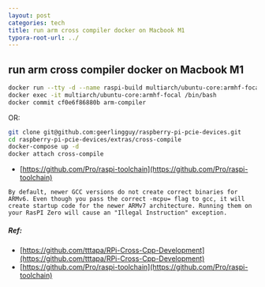 ```yaml
---
layout: post
categories: tech
title: run arm cross compiler docker on Macbook M1
typora-root-url: ../
---
```

## run arm cross compiler docker on Macbook M1

```bash
docker run --tty -d --name raspi-build multiarch/ubuntu-core:armhf-focal bash
docker exec -it multiarch/ubuntu-core:armhf-focal /bin/bash
docker commit cf0e6f86880b arm-compiler
```

OR:

```bash
git clone git@github.com:geerlingguy/raspberry-pi-pcie-devices.git
cd raspberry-pi-pcie-devices/extras/cross-compile
docker-compose up -d
docker attach cross-compile
```
- [https://github.com/Pro/raspi-toolchain](https://github.com/Pro/raspi-toolchain)

```
By default, newer GCC versions do not create correct binaries for ARMv6. Even though you pass the correct -mcpu= flag to gcc, it will create startup code for the newer ARMv7 architecture. Running them on your RasPI Zero will cause an "Illegal Instruction" exception.
```

##### Ref:
- [https://github.com/tttapa/RPi-Cross-Cpp-Development](https://github.com/tttapa/RPi-Cross-Cpp-Development)
- [https://github.com/Pro/raspi-toolchain](https://github.com/Pro/raspi-toolchain)

